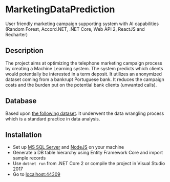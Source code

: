 # MarketingDataPrediction
User friendly marketing campaign supporting system with AI capabilities (Random Forest, Accord.NET, .NET Core, Web API 2, ReactJS and Recharter)

## Description

The project aims at optimizing the telephone marketing campaign process by creating a Machine Learning system. 
The system predicts which clients would potentially be interested in a term deposit.
It utilizes an anonymized dataset coming from a bankrupt Portuguese bank.
It reduces the campaign costs and the burden put on the potential bank clients (unwanted calls).

## Database

Based upon [the following dataset](http://archive.ics.uci.edu/ml/datasets/Bank+Marketing).
It underwent the data wrangling process which is a standard practice in data analysis.

## Installation
* Set up [MS SQL Server](https://www.microsoft.com/en-us/sql-server/sql-server-downloads) and [NodeJS](https://nodejs.org/en/download/) on your machine
* Generate a DB table hierarchy using Entity Framework Core and import sample records
* Use `dotnet run` from .NET Core 2 or compile the project in Visual Studio 2017
* Go to [localhost:44309](https://localhost:44309)
